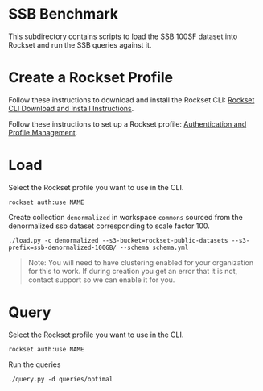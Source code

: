# SSB Benchmark

This subdirectory contains scripts to load the SSB 100SF dataset into Rockset and run the SSB queries against it.

# Create a Rockset Profile

Follow these instructions to download and install the Rockset CLI:
[Rockset CLI Download and Install Instructions](https://github.com/rockset/rockset-js/tree/master/packages/cli#download--installation-instructions).

Follow these instructions to set up a Rockset profile:
[Authentication and Profile Management](https://github.com/rockset/rockset-js/tree/master/packages/cli#authentication-and-profile-management-rockset-auth).

# Load

Select the Rockset profile you want to use in the CLI.
```
rockset auth:use NAME
```

Create collection `denormalized` in workspace `commons` sourced from the denormalized ssb dataset corresponding to scale factor 100.
```
./load.py -c denormalized --s3-bucket=rockset-public-datasets --s3-prefix=ssb-denormalized-100GB/ --schema schema.yml
```

> Note: You will need to have clustering enabled for your organization for this to work. If during creation you get an error that it is not, contact support so we can enable it for you.

# Query

Select the Rockset profile you want to use in the CLI.
```
rockset auth:use NAME
```

Run the queries
```
./query.py -d queries/optimal
```

